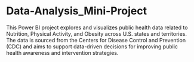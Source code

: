 # Data-Analysis_Mini-Project
This Power BI project explores and visualizes public health data related to Nutrition, Physical Activity, and Obesity across U.S. states and territories. The data is sourced from the Centers for Disease Control and Prevention (CDC) and aims to support data-driven decisions for improving public health awareness and intervention strategies.
